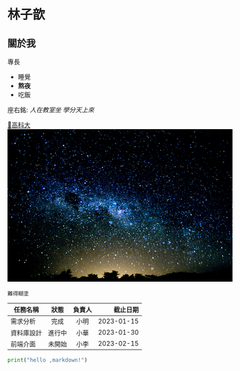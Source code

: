 # 林子歆
## 關於我

專長
* 睡覺
* **熬夜**
* 吃飯

座右銘: *人在教室坐 學分天上來*

[💌高科大](https://www.nkust.edu.tw/)
![⭐](星星.jpg)

```難得糊塗```

 | 任務名稱 | 狀態 | 負責人 | 截止日期 |
 |---|:---:|:---:|---:|
 | 需求分析 | 完成 | 小明 | 2023-01-15 | 
 | 資料庫設計 | 進行中 |小華 | 2023-01-30 |
 | 前端介面 | 未開始 | 小李 | 2023-02-15 |

 ```python
print("hello ,markdown!")
```
